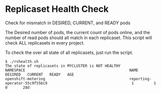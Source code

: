# Replicaset Health Check
Check for mismatch in DESIRED, CURRENT, and READY pods

The Desired number of pods, the current count of pods online, and the number of read pods should all match in each replicaset. This script will check ALL replicasets in every project.

To check the over all state of all replicasets, just run the script.
```
$ ./rshealth.sh
The state of replicasets in MYCLUSTER is NOT HEALTHY
NAMESPACE                                               NAME                                                               DESIRED   CURRENT   READY   AGE
openshift-metering                                      reporting-operator-55c9f55bc9                                      1         1         0       28d
```
